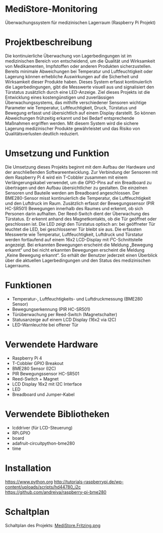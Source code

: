 # MediStore-Monitoring
Überwachungssystem für medizinischen Lagerraum (Raspberry Pi Projekt)

# Projektbeschreibung
Die kontinuierliche Überwachung von Lagerbedingungen ist im medizinischen Bereich von entscheidend, um die Qualität und Wirksamkeit von Medikamenten, Impfstoffen oder anderen Produkten sicherzustellen. Bereits minimale Abweichungen bei Temperatur und Luftfeuchtigkeit oder Lagerung können erhebliche Auswirkungen auf die Sicherheit und Wirksamkeit dieser Produkte haben.
Dieses System erfasst kontinuierlich die Lagerbedingungen, gibt die Messwerte visuell aus und signalisiert den Türstatus zusätzlich durch eine LED-Anzeige. Ziel dieses Projekts ist die Entwicklung eines kostengünstigen und zuverlässigen Überwachungssystems, das mithilfe verschiedener Sensoren wichtige Parameter wie Temperatur, Luftfeuchtigkeit, Druck, Türstatus und Bewegung erfasst und übersichtlich auf einem Display darstellt. So können Abweichungen frühzeitig erkannt und bei Bedarf entsprechende Maßnahmen ergriffen werden. 
Mit diesem System wird die sichere Lagerung medizinischer Produkte gewährleistet und das Risiko von Qualitätsverlusten deutlich reduziert.

# Umsetzung und Funktion 
Die Umsetzung dieses Projekts beginnt mit dem Aufbau der Hardware und der anschließenden Softwareentwicklung. Zur Verbindung der Sensoren mit dem Raspberry Pi 4 wird ein T-Cobbler zusammen mit einem Verlängerungskabel verwendet, um die GPIO-Pins auf ein Breadboard zu übertragen und den Aufbau übersichtlicher zu gestalten.
Die einzelnen Sensoren und Bauteile werden am Breadboard angeschlossen. Der BME280-Sensor misst kontinuierlich die Temperatur, die Luftfeuchtigkeit und den Luftdruck im Raum. Zusätzlich erfasst der Bewegungssensor (PIR HC-SR501) Bewegungen innerhalb des Raumes und erkennt, ob sich Personen darin aufhalten. Der Reed-Switch dient der Überwachung des Türstatus. Er erkennt anhand des Magnetkontakts, ob die Tür geöffnet oder geschlossen ist. Die LED zeigt den Türstatus optisch an: bei geöffneter Tür leuchtet die LED, bei geschlossener Tür bleibt sie aus.
Die erfassten Messwerte wie Temperatur, Luftfeuchtigkeit, Luftdruck und Türstatur werden fortlaufend auf einem 16x2 LCD-Display mit I²C-Schnittstelle angezeigt. Bei erkannten Bewegungen erscheint die Meldung „Bewegung erkannt“ und bei nicht erkannten Bewegungen erscheint die Meldung „Keine Bewegung erkannt“. So erhält der Benutzer jederzeit einen Überblick über die aktuellen Lagerbedingungen und den Status des medizinischen Lagerraums.

# Funktionen
- Temperatur-, Luftfeuchtigkeits- und Luftdruckmessung (BME280 Sensor)
- Bewegungserkennung (PIR HC-SR501)
- Türüberwachung per Reed-Switch (Magnetschalter)
- Statusanzeige auf einem LCD Display (16x2 via I2C)
- LED-Warnleuchte bei offener Tür

# Verwendete Hardware
- Raspberry Pi 4
- T-Cobbler GPIO Breakout
- BME280 Sensor (I2C)
- PIR Bewegungssensor HC-SR501
- Reed-Switch + Magnet
- LCD Display 16x2 mit I2C Interface
- LED
- Breadboard und Jumper-Kabel

# Verwendete Bibliotheken
- lcddriver (für LCD-Steuerung)
- RPi.GPIO
- board
- adafruit-circuitpython-bme280
- time

# Installation
  https://www.python.org
  http://tutorials-raspberrypi.de/wp-content/uploads/scripts/hd44780_i2c
  https://github.com/andreiva/raspberry-pi-bme280

# Schaltplan
Schaltplan des Projekts: [MediStore.Fritzing.png](https://github.com/stelina1/MediStore-Monitoring/blob/main/MediStore.Fritzing.png)

